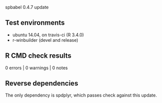 spbabel 0.4.7 update

## Test environments
* ubuntu 14.04, on travis-ci (R 3.4.0)
* r-winbuilder (devel and release)

## R CMD check results

0 errors | 0 warnings | 0 notes

## Reverse dependencies

The only dependency is spdplyr, which passes check against this update. 

